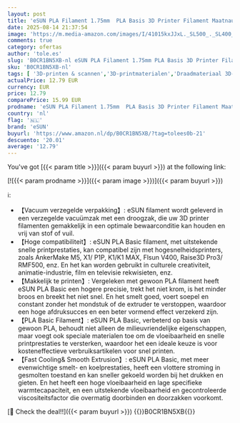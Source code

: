 ```yaml
---
layout: post
title: 'eSUN PLA Filament 1.75mm  PLA Basis 3D Printer Filament Maatnauwkeurigheid +/- 0.05mm  1KG Spoel  2.2 LBS  Snel PLA Filament voor 3D Printers  Grijs'
date: 2025-08-14 21:37:54
image: 'https://m.media-amazon.com/images/I/41015kxJJxL._SL500_._SL400_.jpg'
comments: true
category: ofertas
author: 'tole.es'
slug: 'B0CR1BN5XB-nl eSUN PLA Filament 1.75mm PLA Basis 3D Printer Filament...'
sku: 'B0CR1BN5XB-nl'
tags: [ '3D-printen & scannen','3D-printmaterialen','Draadmateriaal 3D-printers','Zakelijk, industrie & wetenschap','esun','🇳🇱', ]
actualPrice: 12.79 EUR
currency: EUR
price: 12.79
comparePrice: 15.99 EUR
prodname: 'eSUN PLA Filament 1.75mm  PLA Basis 3D Printer Filament Maatnauwkeurigheid +/- 0.05mm  1KG Spoel  2.2 LBS  Snel PLA Filament voor 3D Printers  Grijs'
country: 'nl'
flag: '🇳🇱'
brand: 'eSUN'
buyurl: 'https://www.amazon.nl/dp/B0CR1BN5XB/?tag=tolees0b-21'
descuento: '20.01'
average: '12.79'
---
```


You've got [{{< param title >}}]({{< param buyurl >}}) at the following link:

[![{{< param prodname >}}]({{< param image >}})]({{< param buyurl >}})

ℹ️:

- 【Vacuum verzegelde verpakking】: eSUN filament wordt geleverd in een verzegelde vacuümzak met een droogzak, die uw 3D printer filamenten gemakkelijk in een optimale bewaarconditie kan houden en vrij van stof of vuil.
- 【Hoge compatibiliteit】: eSUN PLA Basic filament, met uitstekende snelle printprestaties, kan compatibel zijn met hogesnelheidsprinters, zoals AnkerMake M5, X1/ P1P, K1/K1 MAX, Flsun V400, Raise3D Pro3/ RMF500, enz. En het kan worden gebruikt in culturele creativiteit, animatie-industrie, film en televisie rekwisieten, enz.
- 【Makkelijk te printen】: Vergeleken met gewoon PLA filament heeft eSUN PLA Basic een hogere precisie, trekt het niet krom, is het minder broos en breekt het niet snel. En het smelt goed, voert soepel en constant zonder het mondstuk of de extruder te verstoppen, waardoor een hoge afdruksucces en een beter vormend effect verzekerd zijn.
- 【PLA Basic Filament】: eSUN PLA Basic, verbeterd op basis van gewoon PLA, behoudt niet alleen de milieuvriendelijke eigenschappen, maar voegt ook speciale materialen toe om de vloeibaarheid en snelle printprestaties te versterken, waardoor het een ideale keuze is voor kosteneffectieve verbruiksartikelen voor snel printen.
- 【Fast Cooling& Smooth Extrusion】: eSUN PLA Basic, met meer evenwichtige smelt- en koelprestaties, heeft een vlottere stroming in gesmolten toestand en kan sneller gekoeld worden bij het drukken en gieten. En het heeft een hoge vloeibaarheid en lage specifieke warmtecapaciteit, en een uitstekende vloeibaarheid en gecontroleerde viscositeitsfactor die overmatig doorbinden en doorzakken voorkomt.

[🛒 Check the deal!!]({{< param buyurl >}})
{{<world>}}B0CR1BN5XB{{</world>}}
